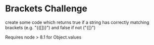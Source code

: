 # Brackets Challenge

create some code which returns true if a string has correctly matching brackets (e.g. "{([])}") and false if not ("{[}")

Requires node > 8.1 for Object.values
